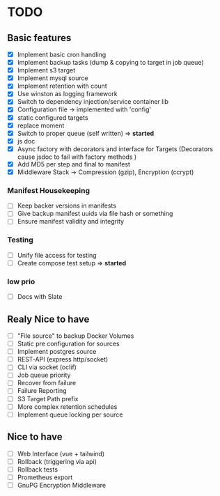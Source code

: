 # TODO

## Basic features
- [x] Implement basic cron handling
- [x] Implement backup tasks (dump & copying to target in job queue)
- [x] Implement s3 target
- [x] Implement mysql source
- [x] Implement retention with count
- [x] Use winston as logging framework
- [x] Switch to dependency injection/service container lib
- [x] Configuration file -> implemented with 'config'
- [x] static configured targets
- [x] replace moment
- [x] Switch to proper queue (self written) => **started**
- [x] js doc
- [x] Async factory with decorators and interface for Targets (Decorators cause jsdoc to fail with factory methods )
- [x] Add MD5 per step and final to manifest
- [x] Middleware Stack -> Compression (gzip), Encryption (ccrypt)

### Manifest Housekeeping
- [ ] Keep backer versions in manifests
- [ ] Give backup manifest uuids via file hash or something
- [ ] Ensure manifest validity and integrity

### Testing
- [ ] Unify file access for testing
- [ ] Create compose test setup => **started**

### low prio
- [ ] Docs with Slate

## Realy Nice to have
- [ ] "File source" to backup Docker Volumes
- [ ] Static pre configuration for sources
- [ ] Implement postgres source
- [ ] REST-API (express http/socket)
- [ ] CLI via socket (oclif)
- [ ] Job queue priority
- [ ] Recover from failure
- [ ] Failure Reporting
- [ ] S3 Target Path prefix
- [ ] More complex retention schedules
- [ ] Implement queue locking per source

## Nice to have
- [ ] Web Interface (vue + tailwind)
- [ ] Rollback (triggering via api)
- [ ] Rollback tests
- [ ] Prometheus export
- [ ] GnuPG Encryption Middleware
